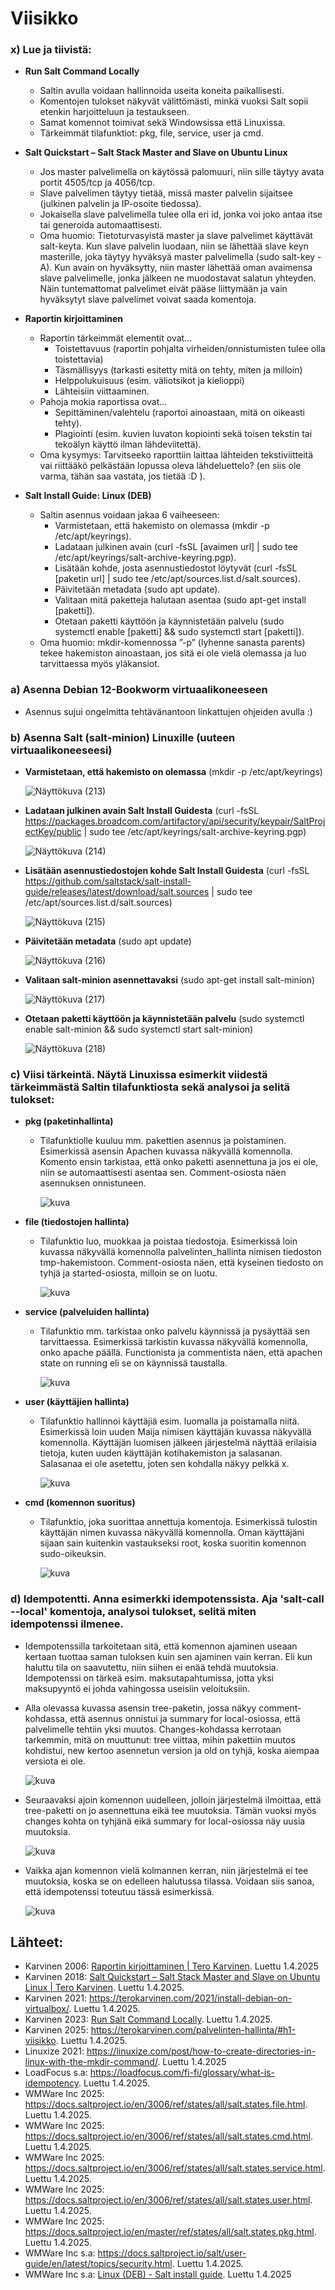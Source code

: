 # Viisikko

### x) Lue ja tiivistä:
- **Run Salt Command Locally**
  - Saltin avulla voidaan hallinnoida useita koneita paikallisesti.
  - Komentojen tulokset näkyvät välittömästi, minkä vuoksi Salt sopii etenkin harjoitteluun ja testaukseen.
  - Samat komennot toimivat sekä Windowsissa että Linuxissa.
  - Tärkeimmät tilafunktiot: pkg, file, service, user ja cmd.
    
- **Salt Quickstart – Salt Stack Master and Slave on Ubuntu Linux**
  - Jos master  palvelimella on käytössä palomuuri, niin sille täytyy avata portit 4505/tcp ja 4056/tcp.
  - Slave palvelimen täytyy tietää, missä master palvelin sijaitsee (julkinen palvelin ja IP-osoite tiedossa).
  - Jokaisella slave palvelimella tulee olla eri id, jonka voi joko antaa itse tai generoida automaattisesti.
  - Oma huomio: Tietoturvasyistä master ja slave palvelimet käyttävät salt-keyta. Kun slave palvelin luodaan, niin se lähettää slave keyn masterille, joka täytyy hyväksyä master palvelimella (sudo salt-key -A). Kun avain on hyväksytty, niin master lähettää oman avaimensa slave palvelimelle, jonka jälkeen ne muodostavat salatun yhteyden. Näin tuntemattomat palvelimet eivät pääse liittymään ja vain hyväksytyt slave palvelimet voivat saada komentoja.

- **Raportin kirjoittaminen**
  - Raportin tärkeimmät elementit ovat…
    - Toistettavuus (raportin pohjalta virheiden/onnistumisten tulee olla toistettavia)
    - Täsmällisyys (tarkasti esitetty mitä on tehty, miten ja milloin)
    - Helppolukuisuus (esim. väliotsikot ja kielioppi)
    - Lähteisiin viittaaminen.
  - Pahoja mokia raportissa ovat…
    - Sepittäminen/valehtelu (raportoi ainoastaan, mitä on oikeasti tehty).
    - Plagiointi (esim. kuvien luvaton kopiointi sekä toisen tekstin tai tekoälyn  käyttö ilman lähdeviitettä).
  - Oma kysymys: Tarvitseeko raporttiin laittaa lähteiden tekstiviitteitä vai riittääkö pelkästään lopussa oleva lähdeluettelo? (en siis ole varma, tähän saa vastata, jos tietää :D ).

- **Salt Install Guide: Linux (DEB)**
  - Saltin asennus voidaan jakaa 6 vaiheeseen:
    - Varmistetaan, että hakemisto on olemassa (mkdir -p /etc/apt/keyrings).
    - Ladataan julkinen avain (curl -fsSL [avaimen url] | sudo tee /etc/apt/keyrings/salt-archive-keyring.pgp).
    - Lisätään kohde, josta asennustiedostot löytyvät (curl -fsSL [paketin url] | sudo tee /etc/apt/sources.list.d/salt.sources).
    - Päivitetään metadata (sudo apt update).
    - Valitaan mitä paketteja halutaan asentaa (sudo apt-get install [paketti]).
    - Otetaan paketti käyttöön ja käynnistetään palvelu (sudo systemctl enable [paketti] && sudo systemctl start [paketti]).
  - Oma huomio: mkdir-komennossa ”-p” (lyhenne sanasta parents) tekee hakemiston ainoastaan, jos sitä ei ole vielä olemassa ja luo tarvittaessa myös yläkansiot.

### a) Asenna Debian 12-Bookworm virtuaalikoneeseen
- Asennus sujui ongelmitta tehtävänantoon linkattujen ohjeiden avulla :)

### b) Asenna Salt (salt-minion) Linuxille (uuteen virtuaalikoneeseesi)
- **Varmistetaan, että hakemisto on olemassa** (mkdir -p /etc/apt/keyrings)
  
  ![Näyttökuva (213)](https://github.com/user-attachments/assets/58218c48-fb45-4e05-974b-6bd9666f266b)

- **Ladataan julkinen avain Salt Install Guidesta** (curl -fsSL https://packages.broadcom.com/artifactory/api/security/keypair/SaltProjectKey/public | sudo tee /etc/apt/keyrings/salt-archive-keyring.pgp)
  
  ![Näyttökuva (214)](https://github.com/user-attachments/assets/12bff424-4aca-440d-934e-7af5ebf14c19)

- **Lisätään asennustiedostojen kohde Salt Install Guidesta** (curl -fsSL https://github.com/saltstack/salt-install-guide/releases/latest/download/salt.sources | sudo tee /etc/apt/sources.list.d/salt.sources)

  ![Näyttökuva (215)](https://github.com/user-attachments/assets/3de8cb25-9f90-403d-a330-bb194e59464b)

- **Päivitetään metadata** (sudo apt update)

  ![Näyttökuva (216)](https://github.com/user-attachments/assets/24ba0692-91cf-41b3-ba1b-67963da4269b)

- **Valitaan salt-minion asennettavaksi** (sudo apt-get install salt-minion)

  ![Näyttökuva (217)](https://github.com/user-attachments/assets/c0a342ce-b8a5-4044-a81b-83ec8bf57081)

- **Otetaan paketti käyttöön ja käynnistetään palvelu** (sudo systemctl enable salt-minion && sudo systemctl start salt-minion)

  ![Näyttökuva (218)](https://github.com/user-attachments/assets/20405de7-81a3-45bc-b3b9-743e51b6635a)

### c) Viisi tärkeintä. Näytä Linuxissa esimerkit viidestä tärkeimmästä Saltin tilafunktiosta sekä analysoi ja selitä tulokset:
- **pkg (paketinhallinta)**
  - Tilafunktiolle kuuluu mm. pakettien asennus ja poistaminen. Esimerkissä asensin Apachen kuvassa näkyvällä komennolla. Komento ensin tarkistaa, että onko paketti asennettuna ja jos ei ole, niin se automaattisesti asentaa sen. Comment-osiosta näen asennuksen onnistuneen.
    
    ![kuva](https://github.com/user-attachments/assets/b271bcd0-c0c2-4117-9e9c-0b0849bab885)

- **file (tiedostojen hallinta)**
  - Tilafunktio luo, muokkaa ja poistaa tiedostoja. Esimerkissä loin kuvassa näkyvällä komennolla palvelinten_hallinta nimisen tiedoston tmp-hakemistoon. Comment-osiosta näen, että kyseinen tiedosto on tyhjä ja started-osiosta, milloin se on luotu.
    
    ![kuva](https://github.com/user-attachments/assets/d8e7559c-5690-4b9d-8582-1882ad4132d8)
    
- **service (palveluiden hallinta)**
  - Tilafunktio mm. tarkistaa onko palvelu käynnissä ja pysäyttää sen tarvittaessa. Esimerkissä tarkistin kuvassa näkyvällä komennolla, onko apache päällä. Functionista ja commentista näen, että apachen state on running eli se on käynnissä taustalla.
    
    ![kuva](https://github.com/user-attachments/assets/4ea1c2c3-c655-4239-a701-adf0f8b892b1)

- **user (käyttäjien hallinta)**
  - Tilafunktio hallinnoi käyttäjiä esim. luomalla ja poistamalla niitä. Esimerkissä loin uuden Maija nimisen käyttäjän kuvassa näkyvällä komennolla. Käyttäjän luomisen jälkeen järjestelmä näyttää erilaisia tietoja, kuten uuden käyttäjän kotihakemiston ja salasanan. Salasanaa ei ole asetettu, joten sen kohdalla näkyy pelkkä x.
    
    ![kuva](https://github.com/user-attachments/assets/07a3ae88-b0ed-4df7-83df-a6b0ccccb5fc)

- **cmd (komennon suoritus)**
  - Tilafunktio, joka suorittaa annettuja komentoja. Esimerkissä tulostin käyttäjän nimen kuvassa näkyvällä komennolla. Oman käyttäjäni sijaan sain kuitenkin vastaukseksi root, koska suoritin komennon sudo-oikeuksin.
    
    ![kuva](https://github.com/user-attachments/assets/495595d1-317f-474d-b42d-801f4254c1bb)

### d) Idempotentti. Anna esimerkki idempotenssista. Aja 'salt-call --local' komentoja, analysoi tulokset, selitä miten idempotenssi ilmenee.
- Idempotenssilla tarkoitetaan sitä, että komennon ajaminen useaan kertaan tuottaa saman tuloksen kuin sen ajaminen vain kerran. Eli kun haluttu tila on saavutettu, niin siihen ei enää tehdä muutoksia. Idempotenssi on tärkeä esim. maksutapahtumissa, jotta yksi maksupyyntö ei johda vahingossa useisiin veloituksiin.
- Alla olevassa kuvassa asensin tree-paketin, jossa näkyy comment-kohdassa, että asennus onnistui ja summary for local-osiossa, että palvelimelle tehtiin yksi muutos. Changes-kohdassa kerrotaan tarkemmin, mitä on muuttunut: tree viittaa, mihin pakettiin muutos kohdistui, new kertoo asennetun version ja old on tyhjä, koska aiempaa versiota ei ole.
  
  ![kuva](https://github.com/user-attachments/assets/529ce581-c801-4d69-b76b-bf102d9044f9)
  
- Seuraavaksi ajoin komennon uudelleen, jolloin järjestelmä ilmoittaa, että tree-paketti on jo asennettuna eikä tee muutoksia. Tämän vuoksi myös changes kohta on tyhjänä eikä summary for local-osiossa näy uusia muutoksia.
  
  ![kuva](https://github.com/user-attachments/assets/95627d8b-97bb-48d9-a5f5-07ac812efb90)

- Vaikka ajan komennon vielä kolmannen kerran, niin järjestelmä ei tee muutoksia, koska se on edelleen halutussa tilassa. Voidaan siis sanoa, että idempotenssi toteutuu tässä esimerkissä.
  
  ![kuva](https://github.com/user-attachments/assets/aefba889-d5d3-4ac0-99e3-006d4818c6e4)

## Lähteet:
- Karvinen 2006: [Raportin kirjoittaminen | Tero Karvinen](https://terokarvinen.com/2006/06/04/raportin-kirjoittaminen-4/). Luettu 1.4.2025
- Karvinen 2018: [Salt Quickstart – Salt Stack Master and Slave on Ubuntu Linux | Tero Karvinen](https://terokarvinen.com/2018/03/28/salt-quickstart-salt-stack-master-and-slave-on-ubuntu-linux/). Luettu 1.4.2025.
- Karvinen 2021: https://terokarvinen.com/2021/install-debian-on-virtualbox/. Luettu 1.4.2025.
- Karvinen 2023: [Run Salt Command Locally](https://terokarvinen.com/2021/salt-run-command-locally/). Luettu 1.4.2025.
- Karvinen 2025: https://terokarvinen.com/palvelinten-hallinta/#h1-viisikko. Luettu 1.4.2025.
- Linuxize 2021: https://linuxize.com/post/how-to-create-directories-in-linux-with-the-mkdir-command/. Luettu 1.4.2025
- LoadFocus s.a: https://loadfocus.com/fi-fi/glossary/what-is-idempotency. Luettu 1.4.2025.
- WMWare Inc 2025: https://docs.saltproject.io/en/3006/ref/states/all/salt.states.file.html. Luettu 1.4.2025.
- WMWare Inc 2025: https://docs.saltproject.io/en/3006/ref/states/all/salt.states.cmd.html. Luettu 1.4.2025.
- WMWare Inc 2025: https://docs.saltproject.io/en/3006/ref/states/all/salt.states.service.html. Luettu 1.4.2025.
- WMWare Inc 2025: https://docs.saltproject.io/en/3006/ref/states/all/salt.states.user.html. Luettu 1.4.2025.
- WMWare Inc 2025: https://docs.saltproject.io/en/master/ref/states/all/salt.states.pkg.html. Luettu 1.4.2025.
- WMWare Inc s.a: https://docs.saltproject.io/salt/user-guide/en/latest/topics/security.html. Luettu 1.4.2025.
- WMWare Inc s.a: [Linux (DEB) - Salt install guide](https://docs.saltproject.io/salt/install-guide/en/latest/topics/install-by-operating-system/linux-deb.html). Luettu 1.4.2025
